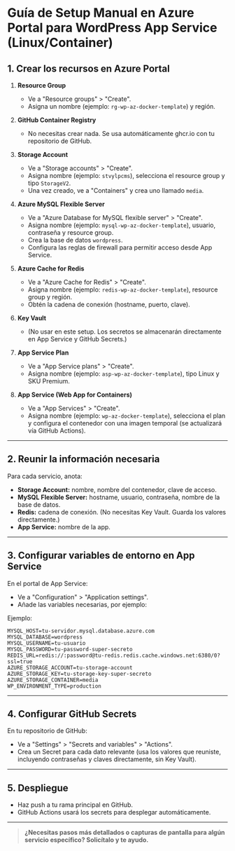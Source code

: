 # Guía de Setup Manual en Azure Portal para WordPress App Service (Linux/Container)

## 1. Crear los recursos en Azure Portal

1. **Resource Group**
   - Ve a "Resource groups" > "Create".
   - Asigna un nombre (ejemplo: `rg-wp-az-docker-template`) y región.

2. **GitHub Container Registry**
   - No necesitas crear nada. Se usa automáticamente ghcr.io con tu repositorio de GitHub.

3. **Storage Account**
   - Ve a "Storage accounts" > "Create".
   - Asigna nombre (ejemplo: `stvylpcms`), selecciona el resource group y tipo `StorageV2`.
   - Una vez creado, ve a "Containers" y crea uno llamado `media`.

4. **Azure MySQL Flexible Server**
   - Ve a "Azure Database for MySQL flexible server" > "Create".
   - Asigna nombre (ejemplo: `mysql-wp-az-docker-template`), usuario, contraseña y resource group.
   - Crea la base de datos `wordpress`.
   - Configura las reglas de firewall para permitir acceso desde App Service.

5. **Azure Cache for Redis**
   - Ve a "Azure Cache for Redis" > "Create".
   - Asigna nombre (ejemplo: `redis-wp-az-docker-template`), resource group y región.
   - Obtén la cadena de conexión (hostname, puerto, clave).

6. **Key Vault**
   - (No usar en este setup. Los secretos se almacenarán directamente en App Service y GitHub Secrets.)

6. **App Service Plan**
   - Ve a "App Service plans" > "Create".
   - Asigna nombre (ejemplo: `asp-wp-az-docker-template`), tipo Linux y SKU Premium.

7. **App Service (Web App for Containers)**
   - Ve a "App Services" > "Create".
   - Asigna nombre (ejemplo: `wp-az-docker-template`), selecciona el plan y configura el contenedor con una imagen temporal (se actualizará vía GitHub Actions).

---

## 2. Reunir la información necesaria

Para cada servicio, anota:

- **Storage Account:** nombre, nombre del contenedor, clave de acceso.
- **MySQL Flexible Server:** hostname, usuario, contraseña, nombre de la base de datos.
- **Redis:** cadena de conexión.
   (No necesitas Key Vault. Guarda los valores directamente.)
- **App Service:** nombre de la app.

---

## 3. Configurar variables de entorno en App Service

En el portal de App Service:
- Ve a "Configuration" > "Application settings".
- Añade las variables necesarias, por ejemplo:

Ejemplo:
```
MYSQL_HOST=tu-servidor.mysql.database.azure.com
MYSQL_DATABASE=wordpress
MYSQL_USERNAME=tu-usuario
MYSQL_PASSWORD=tu-password-super-secreto
REDIS_URL=redis://:password@tu-redis.redis.cache.windows.net:6380/0?ssl=true
AZURE_STORAGE_ACCOUNT=tu-storage-account
AZURE_STORAGE_KEY=tu-storage-key-super-secreto
AZURE_STORAGE_CONTAINER=media
WP_ENVIRONMENT_TYPE=production
```

---

## 4. Configurar GitHub Secrets

En tu repositorio de GitHub:
- Ve a "Settings" > "Secrets and variables" > "Actions".
- Crea un Secret para cada dato relevante (usa los valores que reuniste, incluyendo contraseñas y claves directamente, sin Key Vault).

---

## 5. Despliegue

- Haz push a tu rama principal en GitHub.
- GitHub Actions usará los secrets para desplegar automáticamente.

---

> **¿Necesitas pasos más detallados o capturas de pantalla para algún servicio específico? Solicítalo y te ayudo.**
